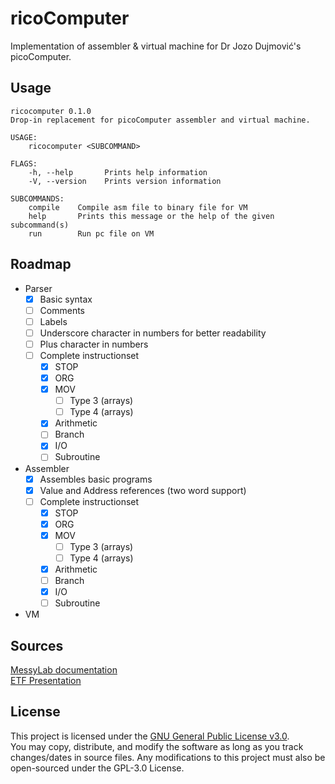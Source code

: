 # ricoComputer

Implementation of assembler & virtual machine for Dr Jozo Dujmović's picoComputer. 

## Usage

```
ricocomputer 0.1.0
Drop-in replacement for picoComputer assembler and virtual machine.

USAGE:
    ricocomputer <SUBCOMMAND>

FLAGS:
    -h, --help       Prints help information
    -V, --version    Prints version information

SUBCOMMANDS:
    compile    Compile asm file to binary file for VM
    help       Prints this message or the help of the given subcommand(s)
    run        Run pc file on VM
```

## Roadmap

- Parser
    - [x] Basic syntax
    - [ ] Comments
    - [ ] Labels
    - [ ] Underscore character in numbers for better readability
    - [ ] Plus character in numbers
    - [ ] Complete instructionset
        - [x] STOP
        - [x] ORG
        - [x] MOV
            - [ ] Type 3 (arrays)
            - [ ] Type 4 (arrays)
        - [x] Arithmetic
        - [ ] Branch
        - [X] I/O
        - [ ] Subroutine
- Assembler
    - [x] Assembles basic programs
    - [x] Value and Address references (two word support)
    - [ ] Complete instructionset
        - [x] STOP
        - [x] ORG
        - [x] MOV
            - [ ] Type 3 (arrays)
            - [ ] Type 4 (arrays)
        - [x] Arithmetic
        - [ ] Branch
        - [X] I/O
        - [ ] Subroutine
- VM

## Sources

[MessyLab documentation](https://messylab.com/pico/)  
[ETF Presentation](https://rti.etf.bg.ac.rs/rti/ir1p1/materijali/predavanja/P1_2_pico_computer.pdf)

## License

This project is licensed under the [GNU General Public License v3.0](LICENSE).  
You may copy, distribute, and modify the software as long as you track changes/dates in source files. Any modifications to this project must also be open-sourced under the GPL-3.0 License.
